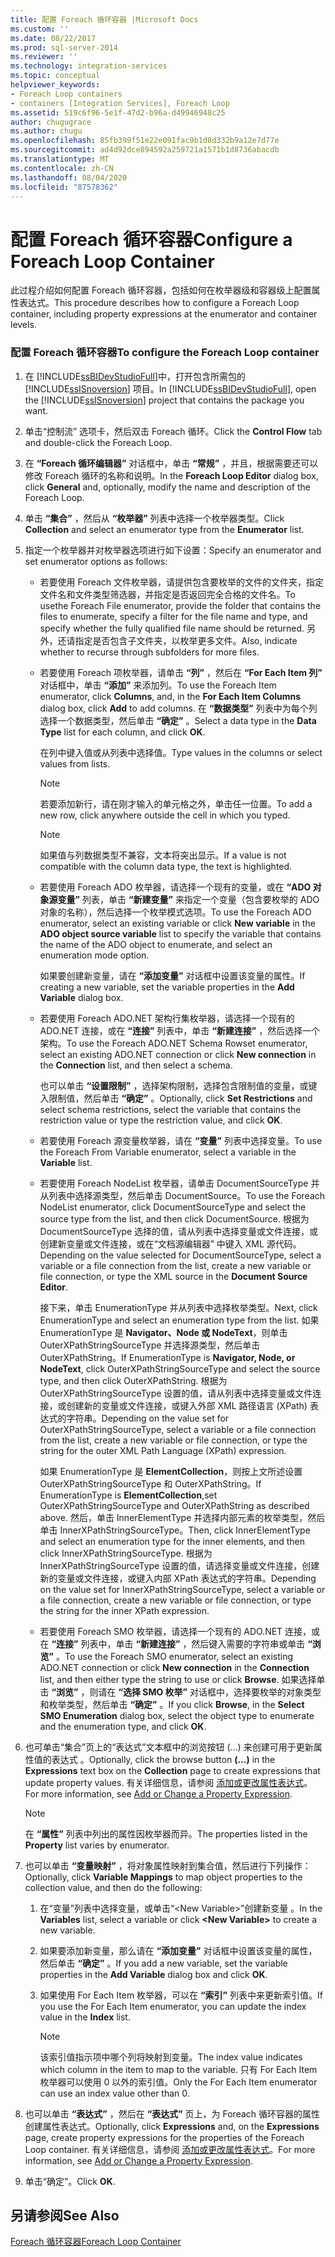 ```yaml
---
title: 配置 Foreach 循环容器 |Microsoft Docs
ms.custom: ''
ms.date: 08/22/2017
ms.prod: sql-server-2014
ms.reviewer: ''
ms.technology: integration-services
ms.topic: conceptual
helpviewer_keywords:
- Foreach Loop containers
- containers [Integration Services], Foreach Loop
ms.assetid: 519c6f96-5e1f-47d2-b96a-d49946948c25
author: chugugrace
ms.author: chugu
ms.openlocfilehash: 85fb399f51e22e091fac9b1d8d332b9a12e7d77e
ms.sourcegitcommit: ad4d92dce894592a259721a1571b1d8736abacdb
ms.translationtype: MT
ms.contentlocale: zh-CN
ms.lasthandoff: 08/04/2020
ms.locfileid: "87578362"
---
```

# <a name="configure-a-foreach-loop-container"></a><span data-ttu-id="45193-102">配置 Foreach 循环容器</span><span class="sxs-lookup"><span data-stu-id="45193-102">Configure a Foreach Loop Container</span></span>
  <span data-ttu-id="45193-103">此过程介绍如何配置 Foreach 循环容器，包括如何在枚举器级和容器级上配置属性表达式。</span><span class="sxs-lookup"><span data-stu-id="45193-103">This procedure describes how to configure a Foreach Loop container, including property expressions at the enumerator and container levels.</span></span>  
  
### <a name="to-configure-the-foreach-loop-container"></a><span data-ttu-id="45193-104">配置 Foreach 循环容器</span><span class="sxs-lookup"><span data-stu-id="45193-104">To configure the Foreach Loop container</span></span>  
  
1.  <span data-ttu-id="45193-105">在 [!INCLUDE[ssBIDevStudioFull](../includes/ssbidevstudiofull-md.md)]中，打开包含所需包的 [!INCLUDE[ssISnoversion](../includes/ssisnoversion-md.md)] 项目。</span><span class="sxs-lookup"><span data-stu-id="45193-105">In [!INCLUDE[ssBIDevStudioFull](../includes/ssbidevstudiofull-md.md)], open the [!INCLUDE[ssISnoversion](../includes/ssisnoversion-md.md)] project that contains the package you want.</span></span>  
  
2.  <span data-ttu-id="45193-106">单击“控制流”  选项卡，然后双击 Foreach 循环。</span><span class="sxs-lookup"><span data-stu-id="45193-106">Click the **Control Flow** tab and double-click the Foreach Loop.</span></span>  
  
3.  <span data-ttu-id="45193-107">在 **“Foreach 循环编辑器”** 对话框中，单击 **“常规”** ，并且，根据需要还可以修改 Foreach 循环的名称和说明。</span><span class="sxs-lookup"><span data-stu-id="45193-107">In the **Foreach Loop Editor** dialog box, click **General** and, optionally, modify the name and description of the Foreach Loop.</span></span>  
  
4.  <span data-ttu-id="45193-108">单击 **“集合”** ，然后从 **“枚举器”** 列表中选择一个枚举器类型。</span><span class="sxs-lookup"><span data-stu-id="45193-108">Click **Collection** and select an enumerator type from the **Enumerator** list.</span></span>  
  
5.  <span data-ttu-id="45193-109">指定一个枚举器并对枚举器选项进行如下设置：</span><span class="sxs-lookup"><span data-stu-id="45193-109">Specify an enumerator and set enumerator options as follows:</span></span>  
  
    -   <span data-ttu-id="45193-110">若要使用 Foreach 文件枚举器，请提供包含要枚举的文件的文件夹，指定文件名和文件类型筛选器，并指定是否返回完全合格的文件名。</span><span class="sxs-lookup"><span data-stu-id="45193-110">To usethe Foreach File enumerator, provide the folder that contains the files to enumerate, specify a filter for the file name and type, and specify whether the fully qualified file name should be returned.</span></span> <span data-ttu-id="45193-111">另外，还请指定是否包含子文件夹，以枚举更多文件。</span><span class="sxs-lookup"><span data-stu-id="45193-111">Also, indicate whether to recurse through subfolders for more files.</span></span>  
  
    -   <span data-ttu-id="45193-112">若要使用 Foreach 项枚举器，请单击 **“列”** ，然后在 **“For Each Item 列”** 对话框中，单击 **“添加”** 来添加列。</span><span class="sxs-lookup"><span data-stu-id="45193-112">To use the Foreach Item enumerator, click **Columns**, and, in the **For Each Item Columns** dialog box, click **Add** to add columns.</span></span> <span data-ttu-id="45193-113">在 **“数据类型”** 列表中为每个列选择一个数据类型，然后单击 **“确定”** 。</span><span class="sxs-lookup"><span data-stu-id="45193-113">Select a data type in the **Data Type** list for each column, and click **OK**.</span></span>  
  
         <span data-ttu-id="45193-114">在列中键入值或从列表中选择值。</span><span class="sxs-lookup"><span data-stu-id="45193-114">Type values in the columns or select values from lists.</span></span>  
  
        > [!NOTE]  
        >  <span data-ttu-id="45193-115">若要添加新行，请在刚才输入的单元格之外，单击任一位置。</span><span class="sxs-lookup"><span data-stu-id="45193-115">To add a new row, click anywhere outside the cell in which you typed.</span></span>  
  
        > [!NOTE]  
        >  <span data-ttu-id="45193-116">如果值与列数据类型不兼容，文本将突出显示。</span><span class="sxs-lookup"><span data-stu-id="45193-116">If a value is not compatible with the column data type, the text is highlighted.</span></span>  
  
    -   <span data-ttu-id="45193-117">若要使用 Foreach ADO 枚举器，请选择一个现有的变量，或在 **“ADO 对象源变量”** 列表，单击 **“新建变量”** 来指定一个变量（包含要枚举的 ADO 对象的名称），然后选择一个枚举模式选项。</span><span class="sxs-lookup"><span data-stu-id="45193-117">To use the Foreach ADO enumerator, select an existing variable or click **New variable** in the **ADO object source variable** list to specify the variable that contains the name of the ADO object to enumerate, and select an enumeration mode option.</span></span>  
  
         <span data-ttu-id="45193-118">如果要创建新变量，请在 **“添加变量”** 对话框中设置该变量的属性。</span><span class="sxs-lookup"><span data-stu-id="45193-118">If creating a new variable, set the variable properties in the **Add Variable** dialog box.</span></span>  
  
    -   <span data-ttu-id="45193-119">若要使用 Foreach ADO.NET 架构行集枚举器，请选择一个现有的 ADO.NET 连接，或在 **“连接”** 列表中，单击 **“新建连接”** ，然后选择一个架构。</span><span class="sxs-lookup"><span data-stu-id="45193-119">To use the Foreach ADO.NET Schema Rowset enumerator, select an existing ADO.NET connection or click **New connection** in the **Connection** list, and then select a schema.</span></span>  
  
         <span data-ttu-id="45193-120">也可以单击 **“设置限制”** ，选择架构限制，选择包含限制值的变量，或键入限制值，然后单击 **“确定”** 。</span><span class="sxs-lookup"><span data-stu-id="45193-120">Optionally, click **Set Restrictions** and select schema restrictions, select the variable that contains the restriction value or type the restriction value, and click **OK**.</span></span>  
  
    -   <span data-ttu-id="45193-121">若要使用 Foreach 源变量枚举器，请在 **“变量”** 列表中选择变量。</span><span class="sxs-lookup"><span data-stu-id="45193-121">To use the Foreach From Variable enumerator, select a variable in the **Variable** list.</span></span>  
  
    -   <span data-ttu-id="45193-122">若要使用 Foreach NodeList 枚举器，请单击 DocumentSourceType 并从列表中选择源类型，然后单击 DocumentSource。</span><span class="sxs-lookup"><span data-stu-id="45193-122">To use the Foreach NodeList enumerator, click DocumentSourceType and select the source type from the list, and then click DocumentSource.</span></span> <span data-ttu-id="45193-123">根据为 DocumentSourceType 选择的值，请从列表中选择变量或文件连接，或创建新变量或文件连接，或在“文档源编辑器”  中键入 XML 源代码。</span><span class="sxs-lookup"><span data-stu-id="45193-123">Depending on the value selected for DocumentSourceType, select a variable or a file connection from the list, create a new variable or file connection, or type the XML source in the **Document Source Editor**.</span></span>  
  
         <span data-ttu-id="45193-124">接下来，单击 EnumerationType 并从列表中选择枚举类型。</span><span class="sxs-lookup"><span data-stu-id="45193-124">Next, click EnumerationType and select an enumeration type from the list.</span></span> <span data-ttu-id="45193-125">如果 EnumerationType 是 **Navigator、Node 或 NodeText**，则单击 OuterXPathStringSourceType 并选择源类型，然后单击 OuterXPathString。</span><span class="sxs-lookup"><span data-stu-id="45193-125">If EnumerationType is **Navigator, Node, or NodeText**, click OuterXPathStringSourceType and select the source type, and then click OuterXPathString.</span></span> <span data-ttu-id="45193-126">根据为 OuterXPathStringSourceType 设置的值，请从列表中选择变量或文件连接，或创建新的变量或文件连接，或键入外部 XML 路径语言 (XPath) 表达式的字符串。</span><span class="sxs-lookup"><span data-stu-id="45193-126">Depending on the value set for OuterXPathStringSourceType, select a variable or a file connection from the list, create a new variable or file connection, or type the string for the outer XML Path Language (XPath) expression.</span></span>  
  
         <span data-ttu-id="45193-127">如果 EnumerationType 是 **ElementCollection**，则按上文所述设置 OuterXPathStringSourceType 和 OuterXPathString。</span><span class="sxs-lookup"><span data-stu-id="45193-127">If EnumerationType is **ElementCollection**,set OuterXPathStringSourceType and OuterXPathString as described above.</span></span> <span data-ttu-id="45193-128">然后，单击 InnerElementType 并选择内部元素的枚举类型，然后单击 InnerXPathStringSourceType。</span><span class="sxs-lookup"><span data-stu-id="45193-128">Then, click InnerElementType and select an enumeration type for the inner elements, and then click InnerXPathStringSourceType.</span></span> <span data-ttu-id="45193-129">根据为 InnerXPathStringSourceType 设置的值，请选择变量或文件连接，创建新的变量或文件连接，或键入内部 XPath 表达式的字符串。</span><span class="sxs-lookup"><span data-stu-id="45193-129">Depending on the value set for InnerXPathStringSourceType, select a variable or a file connection, create a new variable or file connection, or type the string for the inner XPath expression.</span></span>  
  
    -   <span data-ttu-id="45193-130">若要使用 Foreach SMO 枚举器，请选择一个现有的 ADO.NET 连接，或在 **“连接”** 列表中，单击 **“新建连接”** ，然后键入需要的字符串或单击 **“浏览”** 。</span><span class="sxs-lookup"><span data-stu-id="45193-130">To use the Foreach SMO enumerator, select an existing ADO.NET connection or click **New connection** in the **Connection** list, and then either type the string to use or click **Browse**.</span></span> <span data-ttu-id="45193-131">如果选择单击 **“浏览”** ，则请在 **“选择 SMO 枚举”** 对话框中，选择要枚举的对象类型和枚举类型，然后单击 **“确定”** 。</span><span class="sxs-lookup"><span data-stu-id="45193-131">If you click **Browse**, in the **Select SMO Enumeration** dialog box, select the object type to enumerate and the enumeration type, and click **OK**.</span></span>  
  
6.  <span data-ttu-id="45193-132">也可单击“集合”页上的“表达式”文本框中的浏览按钮 (…) 来创建可用于更新属性值的表达式    。</span><span class="sxs-lookup"><span data-stu-id="45193-132">Optionally, click the browse button **(...)** in the **Expressions** text box on the **Collection** page to create expressions that update property values.</span></span> <span data-ttu-id="45193-133">有关详细信息，请参阅 [添加或更改属性表达式](expressions/add-or-change-a-property-expression.md)。</span><span class="sxs-lookup"><span data-stu-id="45193-133">For more information, see [Add or Change a Property Expression](expressions/add-or-change-a-property-expression.md).</span></span>  
  
    > [!NOTE]  
    >  <span data-ttu-id="45193-134"> 在 **“属性”** 列表中列出的属性因枚举器而异。</span><span class="sxs-lookup"><span data-stu-id="45193-134">The properties listed in the **Property** list varies by enumerator.</span></span>  
  
7.  <span data-ttu-id="45193-135">也可以单击 **“变量映射”** ，将对象属性映射到集合值，然后进行下列操作：</span><span class="sxs-lookup"><span data-stu-id="45193-135">Optionally, click **Variable Mappings** to map object properties to the collection value, and then do the following:</span></span>  
  
    1.  <span data-ttu-id="45193-136">在“变量”列表中选择变量，或单击“\<New Variable>”创建新变量 。</span><span class="sxs-lookup"><span data-stu-id="45193-136">In the **Variables** list, select a variable or click **\<New Variable>** to create a new variable.</span></span>  
  
    2.  <span data-ttu-id="45193-137">如果要添加新变量，那么请在 **“添加变量”** 对话框中设置该变量的属性，然后单击 **“确定”** 。</span><span class="sxs-lookup"><span data-stu-id="45193-137">If you add a new variable, set the variable properties in the **Add Variable** dialog box and click **OK**.</span></span>  
  
    3.  <span data-ttu-id="45193-138">如果使用 For Each Item 枚举器，可以在 **“索引”** 列表中来更新索引值。</span><span class="sxs-lookup"><span data-stu-id="45193-138">If you use the For Each Item enumerator, you can update the index value in the **Index** list.</span></span>  
  
        > [!NOTE]  
        >  <span data-ttu-id="45193-139">该索引值指示项中哪个列将映射到变量。</span><span class="sxs-lookup"><span data-stu-id="45193-139">The index value indicates which column in the item to map to the variable.</span></span> <span data-ttu-id="45193-140">只有 For Each Item 枚举器可以使用 0 以外的索引值。</span><span class="sxs-lookup"><span data-stu-id="45193-140">Only the For Each Item enumerator can use an index value other than 0.</span></span>  
  
8.  <span data-ttu-id="45193-141">也可以单击 **“表达式”** ，然后在 **“表达式”** 页上，为 Foreach 循环容器的属性创建属性表达式。</span><span class="sxs-lookup"><span data-stu-id="45193-141">Optionally, click **Expressions** and, on the **Expressions** page, create property expressions for the properties of the Foreach Loop container.</span></span> <span data-ttu-id="45193-142">有关详细信息，请参阅 [添加或更改属性表达式](expressions/add-or-change-a-property-expression.md)。</span><span class="sxs-lookup"><span data-stu-id="45193-142">For more information, see [Add or Change a Property Expression](expressions/add-or-change-a-property-expression.md).</span></span>  
  
9. <span data-ttu-id="45193-143">单击“确定”。</span><span class="sxs-lookup"><span data-stu-id="45193-143">Click **OK**.</span></span>  
  
## <a name="see-also"></a><span data-ttu-id="45193-144">另请参阅</span><span class="sxs-lookup"><span data-stu-id="45193-144">See Also</span></span>  
 [<span data-ttu-id="45193-145">Foreach 循环容器</span><span class="sxs-lookup"><span data-stu-id="45193-145">Foreach Loop Container</span></span>](control-flow/foreach-loop-container.md)  
  
  
